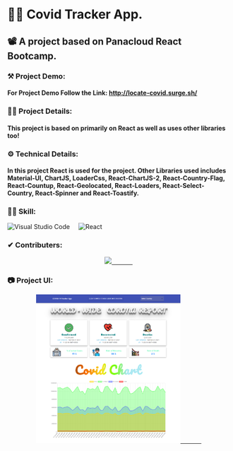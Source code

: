 # 👨‍💻 Covid Tracker App.
## 📽 A project based on Panacloud React Bootcamp.

### ⚒ Project Demo:
####  For Project Demo Follow the Link: http://locate-covid.surge.sh/

### 🕵️‍♂️ Project Details:
####  This project is based on primarily on React as well as uses other libraries too!

### ⚙ Technical Details:
#### In this project React is used for the project. Other Libraries used includes Material-UI, ChartJS, LoaderCss, React-ChartJS-2, React-Country-Flag, React-Countup, React-Geolocated, React-Loaders, React-Select-Country, React-Spinner and React-Toastify. 

### 🤹‍♂️ Skill:
![Visual Studio Code](https://img.shields.io/badge/-Visual%20Studio%20Code-333333?style=for-the-badge&logo=visual-studio-code)&nbsp;&nbsp;&nbsp;&nbsp;
![React](https://img.shields.io/badge/-React-333333?style=for-the-badge&logo=react)&nbsp;&nbsp;&nbsp;&nbsp;

### ✔ Contributers:
<p align="center">
  <a href="https://github.com/faraasat">
    <img height="28em" src="https://img.shields.io/badge/Farasat%20Ali-Farasat%20Ali-181717?style=for-the-badge&logo=github"/>&nbsp&nbsp&nbsp&nbsp&nbsp&nbsp&nbsp&nbsp&nbsp&nbsp&nbsp&nbsp
  </a>
</p>

### 📷 Project UI:
<p align="center">
  <a href="http://locate-covid.surge.sh/">
    <img width='65%' src="screen-shot.png"/>&nbsp&nbsp&nbsp&nbsp&nbsp&nbsp&nbsp&nbsp&nbsp&nbsp&nbsp&nbsp
  </a>
</p>
